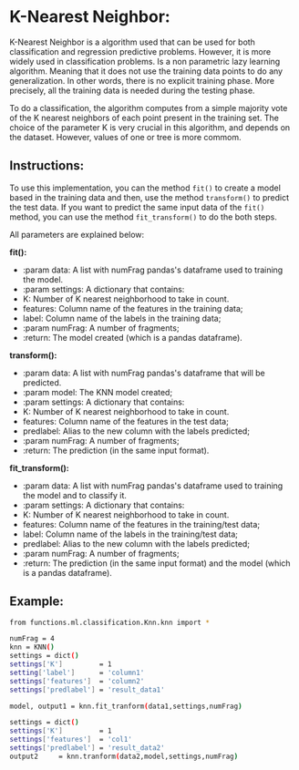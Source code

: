 # K-Nearest Neighbor:

K-Nearest Neighbor is a algorithm used that can be used for both classification and regression predictive problems. However, it is more widely used in classification problems. Is a non parametric lazy learning algorithm. Meaning that it does not use the training data points to do any generalization.  In other words, there is no explicit training phase. More precisely, all the training data is needed during the testing phase.

To do a classification, the algorithm computes from a simple majority vote of the K nearest neighbors of each point present in the training set. The choice of the parameter K is very crucial in this algorithm, and depends on the dataset. However, values of one or tree is more commom.



## Instructions:

To use this implementation, you can the method `fit()` to create a model based in the training data and then, use the method `transform()` to predict the test data. If you want to predict the same input data of the `fit()` method, you can use the method `fit_transform()` to do the both steps.


All parameters are explained below:


**fit():**

- :param data:        A list with numFrag pandas's dataframe used to training the model.
- :param settings:    A dictionary that contains:
 - K:  			 	 Number of K nearest neighborhood to take in count.
 - features: 		 Column name of the features in the training data;
 - label:          	 Column name of the labels   in the training data;
- :param numFrag:     A number of fragments;
- :return:            The model created (which is a pandas dataframe).

**transform():**

- :param data:        A list with numFrag pandas's dataframe that will be predicted.
- :param model:		 The KNN model created;
- :param settings:    A dictionary that contains:
 - K:     	 		 Number of K nearest neighborhood to take in count.
 - features: 		 Column name of the features in the test data;
 - predlabel:    	 Alias to the new column with the labels predicted;
- :param numFrag:     A number of fragments;
- :return:            The prediction (in the same input format).


**fit_transform():**

- :param data:        A list with numFrag pandas's dataframe used to training the model and to classify it.
- :param settings:    A dictionary that contains:
 - K:  			 	 Number of K nearest neighborhood to take in count.
 - features: 		 Column name of the features in the training/test data;
 - label:          	 Column name of the labels   in the training/test data;
 - predlabel:    	 Alias to the new column with the labels predicted;
- :param numFrag:     A number of fragments;
- :return:            The prediction (in the same input format) and the model (which is a pandas dataframe).


## Example:


```sh
from functions.ml.classification.Knn.knn import *

numFrag = 4
knn = KNN()
settings = dict()
settings['K']         = 1
setting['label']      = 'column1'
settings['features']  = 'column2'
settings['predlabel'] = 'result_data1'

model, output1 = knn.fit_tranform(data1,settings,numFrag)

settings = dict()
settings['K']         = 1
settings['features']  = 'col1'
settings['predlabel'] = 'result_data2'
output2 	= knn.tranform(data2,model,settings,numFrag)


```
